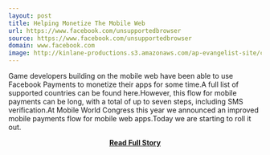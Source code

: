 ```yaml
---
layout: post
title: Helping Monetize The Mobile Web
url: https://www.facebook.com/unsupportedbrowser
source: https://www.facebook.com/unsupportedbrowser
domain: www.facebook.com
image: http://kinlane-productions.s3.amazonaws.com/ap-evangelist-site/curated/screenshots/9352_api500_com.png
---
```


<p>Game developers building on the mobile web have been able to use Facebook Payments to monetize their apps for some time.A full list of supported countries can be found here.However, this flow for mobile payments can be long, with a total of up to seven steps, including SMS verification.At Mobile World Congress this year we announced an improved mobile payments flow for mobile web apps.Today we are starting to roll it out.</p>
<center><p><a href="https://www.facebook.com/unsupportedbrowser" style='padding:25px; font-sze:18px; font-weight: bold;'>Read Full Story</a></p></center>
